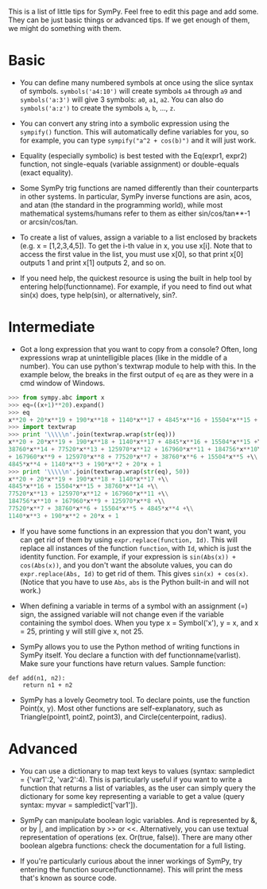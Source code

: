 This is a list of little tips for SymPy.  Feel free to edit this page and add some. They can be just basic things or advanced tips.  If we get enough of them, we might do something with them.

# Basic

- You can define many numbered symbols at once using the slice syntax of symbols. `symbols('a4:10')` will create symbols `a4` through `a9` and `symbols('a:3')` will give 3 symbols: `a0`, `a1`, `a2`.  You can also do `symbols('a:z')` to create the symbols `a`, `b`, ..., `z`.

- You can convert any string into a symbolic expression using the `sympify()` function.  This will automatically define variables for you, so for example, you can type `sympify("a^2 + cos(b)")` and it will just work.

- Equality (especially symbolic) is best tested with the Eq(expr1, expr2) function, not single-equals (variable assignment) or double-equals (exact equality).

- Some SymPy trig functions are named differently than their counterparts in other systems. In particular, SymPy inverse functions are asin, acos, and atan (the standard in the programming world), while most mathematical systems/humans refer to them as either sin/cos/tan**-1 or arcsin/cos/tan.

- To create a list of values, assign a variable to a list enclosed by brackets (e.g. x = [1,2,3,4,5]). To get the i-th value in x, you use x[i]. Note that to access the first value in the list, you must use x[0], so that print x[0] outputs 1 and print x[1] outputs 2, and so on.

- If you need help, the quickest resource is using the built in help tool by entering help(functionname). For example, if you need to find out what sin(x) does, type help(sin), or alternatively, sin?.

# Intermediate

- Got a long expression that you want to copy from a console? Often, long expressions wrap at unintelligible places (like in the middle of a number). You can use python's textwrap module to help with this. In the example below, the breaks in the first output of `eq` are as they were in a cmd window of Windows.

```python
>>> from sympy.abc import x
>>> eq=((x+1)**20).expand()
>>> eq
x**20 + 20*x**19 + 190*x**18 + 1140*x**17 + 4845*x**16 + 15504*x**15 + 38760*x**14 + 77520*x**13 + 125970*x**12 + 167960*x**11 + 184756*x**10 + 167960*x**9 + 125970*x**8 + 77520*x**7 + 38760*x**6 + 15504*x**5 + 4845*x**4 + 1140*x**3 + 190*x**2 + 20*x + 1
>>> import textwrap
>>> print '\\\\\n'.join(textwrap.wrap(str(eq)))
x**20 + 20*x**19 + 190*x**18 + 1140*x**17 + 4845*x**16 + 15504*x**15 +\\
38760*x**14 + 77520*x**13 + 125970*x**12 + 167960*x**11 + 184756*x**10\\
+ 167960*x**9 + 125970*x**8 + 77520*x**7 + 38760*x**6 + 15504*x**5 +\\
4845*x**4 + 1140*x**3 + 190*x**2 + 20*x + 1
>>> print '\\\\\n'.join(textwrap.wrap(str(eq), 50))
x**20 + 20*x**19 + 190*x**18 + 1140*x**17 +\\
4845*x**16 + 15504*x**15 + 38760*x**14 +\\
77520*x**13 + 125970*x**12 + 167960*x**11 +\\
184756*x**10 + 167960*x**9 + 125970*x**8 +\\
77520*x**7 + 38760*x**6 + 15504*x**5 + 4845*x**4 +\\
1140*x**3 + 190*x**2 + 20*x + 1
```

- If you have some functions in an expression that you don't want, you can get rid of them by using `expr.replace(function, Id)`.  This will replace all instances of the function `function`, with `Id`, which is just the identity function.  For example, if your expression is `sin(Abs(x)) + cos(Abs(x))`, and you don't want the absolute values, you can do `expr.replace(Abs, Id)` to get rid of them.  This gives `sin(x) + cos(x)`. (Notice that you have to use `Abs`, `abs` is the Python built-in and will not work.)

- When defining a variable in terms of a symbol with an assignment (=) sign, the assigned variable will not change even if the variable containing the symbol does. When you type x = Symbol('x'), y = x, and x = 25, printing y will still give x, not 25.

- SymPy allows you to use the Python method of writing functions in SymPy itself. You declare a function with def functionname(varlist). Make sure your functions have return values. Sample function:
```
def add(n1, n2):
    return n1 + n2
```

- SymPy has a lovely Geometry tool. To declare points, use the function Point(x, y). Most other functions are self-explanatory, such as Triangle(point1, point2, point3), and Circle(centerpoint, radius).

# Advanced

- You can use a dictionary to map text keys to values (syntax: sampledict = {'var1':2, 'var2':4). This is particularly useful if you want to write a function that returns a list of variables, as the user can simply query the dictionary for some key representing a variable to get a value (query syntax: myvar = sampledict['var1']).

- SymPy can manipulate boolean logic variables. And is represented by &, or by |, and implication by >> or <<. Alternatively, you can use textual representation of operations (ex. Or(true, false)). There are many other boolean algebra functions: check the documentation for a full listing.

- If you're particularly curious about the inner workings of SymPy, try entering the function source(functionname). This will print the mess that's known as source code.
